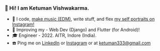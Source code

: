 ### 💎 Hi! I am Ketuman Vishwakarma. 

- 💙 I code, [make music (EDM)](https://www.youtube.com/channel/UCZrpkuw254gMrjlIZd8bS1g), write stuff, and flex [my self portraits on Instagram!](https://www.instagram.com/k2maan/)
- 🐢 Improving my - Web Dev (Django) and Flutter (for Android)!
- 🎓 Engineer - 2022. AITR, Indore (India).
- ☎️ Ping me on [LinkedIn](https://www.linkedin.com/in/k2maan/) or [Instagram](https://www.instagram.com/k2maan/) or at ketuman333@gmail.com
